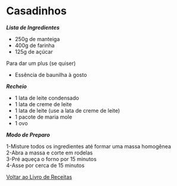 # Casadinhos

_**Lista de Ingredientes**_

* 250g de manteiga
* 400g de farinha
* 125g de açúcar

Para dar um plus (se quiser)

* Essência de baunilha à gosto

_**Recheio**_

* 1 lata de leite condensado
* 1 lata de creme de leite
* 1 lata de leite (use a lata de creme de leite)
* 1 pacote de maria mole
* 1 ovo

_**Modo de Preparo**_

1-Misture todos os ingredientes até formar uma massa homogênea<br>
2-Abra a massa e corte em rodelas<br>
3-Pré aqueça o forno por 15 minutos<br>
4-Asse por cerca de 15 minutos


[Voltar ao Livro de Receitas](https://github.com/ERC885555/livro-receitas)